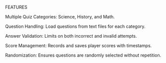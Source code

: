 FEATURES

Multiple Quiz Categories: Science, History, and Math.

Question Handling: Load questions from text files for each category.

Answer Validation: Limits on both incorrect and invalid attempts.

Score Management: Records and saves player scores with timestamps.

Randomization: Ensures questions are randomly selected without repetition.
